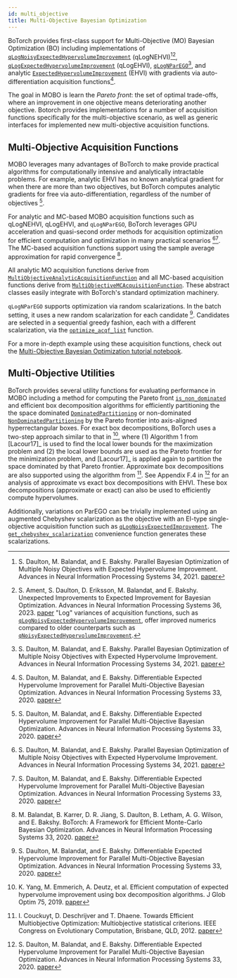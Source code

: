```yaml
---
id: multi_objective
title: Multi-Objective Bayesian Optimization
---
```


BoTorch provides first-class support for Multi-Objective (MO) Bayesian
Optimization (BO) including implementations of
[`qLogNoisyExpectedHypervolumeImprovement`](https://botorch.readthedocs.io/en/latest/acquisition.html#botorch.acquisition.multi_objective.logei.qLogNoisyExpectedHypervolumeImprovement)
(qLogNEHVI)[^qNEHVI][^LogEI],
[`qLogExpectedHypervolumeImprovement`](https://botorch.readthedocs.io/en/latest/acquisition.html#botorch.acquisition.multi_objective.logei.qLogExpectedHypervolumeImprovement)
(qLogEHVI),
[`qLogNParEGO`](https://botorch.readthedocs.io/en/latest/acquisition.html#botorch.acquisition.multi_objective.parego.qLogNParEGO)[^qNEHVI],
and analytic
[`ExpectedHypervolumeImprovement`](https://botorch.readthedocs.io/en/latest/acquisition.html#botorch.acquisition.multi_objective.analytic.ExpectedHypervolumeImprovement)
(EHVI) with gradients via auto-differentiation acquisition functions[^qEHVI].

The goal in MOBO is learn the _Pareto front_: the set of optimal trade-offs,
where an improvement in one objective means deteriorating another objective.
Botorch provides implementations for a number of acquisition functions
specifically for the multi-objective scenario, as well as generic interfaces for
implemented new multi-objective acquisition functions.

## Multi-Objective Acquisition Functions

MOBO leverages many advantages of BoTorch to make provide practical algorithms
for computationally intensive and analytically intractable problems. For
example, analytic EHVI has no known analytical gradient for when there are more
than two objectives, but BoTorch computes analytic gradients for free via
auto-differentiation, regardless of the number of objectives [^qEHVI].

For analytic and MC-based MOBO acquisition functions such as qLogNEHVI,
qLogEHVI, and `qLogNParEGO`, BoTorch leverages GPU acceleration and quasi-second
order methods for acquisition optimization for efficient computation and
optimization in many practical scenarios [^qNEHVI][^qEHVI]. The MC-based
acquisition functions support using the sample average approximation for rapid
convergence [^BoTorch].

All analytic MO acquisition functions derive from
[`MultiObjectiveAnalyticAcquisitionFunction`](https://botorch.readthedocs.io/en/latest/acquisition.html#botorch.acquisition.multi_objective.base.MultiObjectiveAnalyticAcquisitionFunction)
and all MC-based acquisition functions derive from
[`MultiObjectiveMCAcquisitionFunction`](https://botorch.readthedocs.io/en/latest/acquisition.html#botorch.acquisition.multi_objective.base.MultiObjectiveMCAcquisitionFunction).
These abstract classes easily integrate with BoTorch's standard optimization
machinery.

`qLogNParEGO` supports optimization via random scalarizations. In the batch
setting, it uses a new random scalarization for each candidate [^qEHVI].
Candidates are selected in a sequential greedy fashion, each with a different
scalarization, via the
[`optimize_acqf_list`](https://botorch.readthedocs.io/en/latest/optim.html#botorch.optim.optimize.optimize_acqf_list)
function.

For a more in-depth example using these acquisition functions, check out the
[Multi-Objective Bayesian Optimization tutorial notebook](tutorials/multi_objective_bo).

## Multi-Objective Utilities

BoTorch provides several utility functions for evaluating performance in MOBO
including a method for computing the Pareto front
[`is_non_dominated`](https://botorch.readthedocs.io/en/latest/utils.html#botorch.utils.multi_objective.pareto.is_non_dominated)
and efficient box decomposition algorithms for efficiently partitioning the the
space dominated
[`DominatedPartitioning`](https://botorch.readthedocs.io/en/latest/utils.html#botorch.utils.multi_objective.box_decompositions.dominated.DominatedPartitioning)
or non-dominated
[`NonDominatedPartitioning`](https://botorch.readthedocs.io/en/latest/utils.html#botorch.utils.multi_objective.box_decompositions.non_dominated.NondominatedPartitioning)
by the Pareto frontier into axis-aligned hyperrectangular boxes. For exact box
decompositions, BoTorch uses a two-step approach similar to that in [^Yang2019],
where (1) Algorithm 1 from [Lacour17]_ is used to find the local lower bounds
for the maximization problem and (2) the local lower bounds are used as the
Pareto frontier for the minimization problem, and [Lacour17]_ is applied again
to partition the space dominated by that Pareto frontier. Approximate box
decompositions are also supported using the algorithm from [^Couckuyt2012]. See
Appendix F.4 in [^qEHVI] for an analysis of approximate vs exact box
decompositions with EHVI. These box decompositions (approximate or exact) can
also be used to efficiently compute hypervolumes.

Additionally, variations on ParEGO can be trivially implemented using an
augmented Chebyshev scalarization as the objective with an EI-type
single-objective acquisition function such as
[`qLogNoisyExpectedImprovement`](https://botorch.readthedocs.io/en/latest/acquisition.html#botorch.acquisition.logei.qLogNoisyExpectedImprovement).
The
[`get_chebyshev_scalarization`](https://botorch.readthedocs.io/en/latest/utils.html#botorch.utils.multi_objective.scalarization.get_chebyshev_scalarization)
convenience function generates these scalarizations.

[^qNEHVI]:
    S. Daulton, M. Balandat, and E. Bakshy. Parallel Bayesian Optimization of
    Multiple Noisy Objectives with Expected Hypervolume Improvement. Advances in
    Neural Information Processing Systems 34, 2021.
    [paper](https://arxiv.org/abs/2105.08195)

[^LogEI]:
    S. Ament, S. Daulton, D. Eriksson, M. Balandat, and E. Bakshy. Unexpected
    Improvements to Expected Improvement for Bayesian Optimization. Advances in
    Neural Information Processing Systems 36, 2023.
    [paper](https://arxiv.org/abs/2310.20708) "Log" variances of acquisition
    functions, such as
    [`qLogNoisyExpectedHypervolumeImprovement`](https://botorch.readthedocs.io/en/latest/acquisition.html#botorch.acquisition.multi_objective.logei.qLogNoisyExpectedHypervolumeImprovement),
    offer improved numerics compared to older counterparts such as
    [`qNoisyExpectedHypervolumeImprovement`](https://botorch.readthedocs.io/en/latest/acquisition.html#botorch.acquisition.multi_objective.monte_carlo.qNoisyExpectedHypervolumeImprovement).

[^qEHVI]:
    S. Daulton, M. Balandat, and E. Bakshy. Differentiable Expected Hypervolume
    Improvement for Parallel Multi-Objective Bayesian Optimization. Advances in
    Neural Information Processing Systems 33, 2020.
    [paper](https://arxiv.org/abs/2006.05078)

[^BoTorch]:
    M. Balandat, B. Karrer, D. R. Jiang, S. Daulton, B. Letham, A. G. Wilson,
    and E. Bakshy. BoTorch: A Framework for Efficient Monte-Carlo Bayesian
    Optimization. Advances in Neural Information Processing Systems 33, 2020.
    [paper](https://arxiv.org/abs/1910.06403)

[^Yang2019]:
    K. Yang, M. Emmerich, A. Deutz, et al. Efficient computation of expected
    hypervolume improvement using box decomposition algorithms. J Glob Optim
    75, 2019. [paper](https://arxiv.org/abs/1904.12672)

[^Lacour17]:
    R. Lacour, K. Klamroth, C. Fonseca. A box decomposition algorithm to compute
    the hypervolume indicator. Computers & Operations Research, Volume 79, 2017.
    [paper](https://www.sciencedirect.com/science/article/pii/S0305054816301538)

[^Couckuyt2012]:
    I. Couckuyt, D. Deschrijver and T. Dhaene. Towards Efficient Multiobjective
    Optimization: Multiobjective statistical criterions. IEEE Congress on
    Evolutionary Computation, Brisbane, QLD, 2012.
    [paper](https://ieeexplore.ieee.org/document/6256586)

